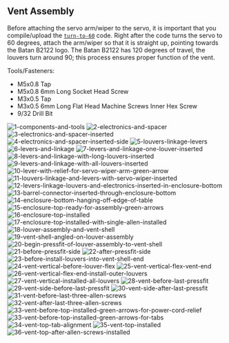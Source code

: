 ## Vent Assembly
Before attaching the servo arm/wiper to the servo, it is important that you compile/upload the [`turn-to-60`](/turn_to_60/turn_to_60.ino) code. Right after the code turns the servo to 60 degrees, attach the arm/wiper so that it is straight up, pointing towards the Batan B2122 logo. The Batan B2122 has 120 degrees of travel, the louvers turn around 90; this process ensures proper function of the vent.

Tools/Fasteners:
- M5x0.8 Tap
- M5x0.8 6mm Long Socket Head Screw
- M3x0.5 Tap
- M3x0.5 6mm Long Flat Head Machine Screws Inner Hex Screw
- 9/32 Drill Bit

![1-components-and-tools](https://user-images.githubusercontent.com/4724577/184462531-667b9df4-d63b-407b-8c9b-19ecc8d036df.jpg)
![2-electronics-and-spacer](https://user-images.githubusercontent.com/4724577/184462537-a2b78668-7f86-4ea0-98f0-43a03e7348ec.jpg)
![3-electronics-and-spacer-inserted](https://user-images.githubusercontent.com/4724577/184462541-0ec240d3-f7c3-4e77-ba08-74e298b98570.jpg)
![4-electronics-and-spacer-inserted-side](https://user-images.githubusercontent.com/4724577/184462880-a24e45a4-a4ad-46f9-a712-220e4b8e3bc7.jpg)
![5-louvers-linkage-levers](https://user-images.githubusercontent.com/4724577/184462881-ade796a5-642c-44fd-abaf-ae8b13524a54.jpg)
![6-levers-and-linkage](https://user-images.githubusercontent.com/4724577/184462875-54018eb9-bec2-44ae-b4f3-b0edea4305a6.jpg)
![7-levers-and-linkage-one-louver-inserted](https://user-images.githubusercontent.com/4724577/184462876-e6f353f0-f5b2-4266-836b-71edce61a03d.jpg)
![8-levers-and-linkage-with-long-louvers-inserted](https://user-images.githubusercontent.com/4724577/184462877-9377bc6c-6fc8-495e-b406-9b42a3cc4db1.jpg)
![9-levers-and-linkage-with-all-louvers-inserted](https://user-images.githubusercontent.com/4724577/184462878-51cd6b13-c3ee-4725-99c2-7410f0e2ecbe.jpg)
![10-lever-with-relief-for-servo-wiper-arm-green-arrow](https://user-images.githubusercontent.com/4724577/184462879-4adee34b-79e2-4ce6-a004-337ccf77c1b9.jpg)
![11-louvers-linkage-and-levers-with-servo-wiper-inserted](https://user-images.githubusercontent.com/4724577/184462896-a3828875-347e-4179-bc41-33672f6d913d.jpg)
![12-levers-linkage-louvers-and-electronics-inserted-in-enclosure-bottom](https://user-images.githubusercontent.com/4724577/184462897-a1f66901-ae13-462b-a94c-76d0e2a3cfe2.jpg)
![13-barrel-connector-inserted-through-enclosure-bottom](https://user-images.githubusercontent.com/4724577/184462898-f96d9e06-87a7-475f-950c-dc15a6324474.jpg)
![14-enclosure-bottom-hanging-off-edge-of-table](https://user-images.githubusercontent.com/4724577/184462900-f52db93a-e751-473e-baa0-82c3f47ee246.jpg)
![15-enclosure-top-ready-for-assembly-green-arrows](https://user-images.githubusercontent.com/4724577/184462908-4e3a283c-20a7-4999-82c9-5279a9e8e551.jpg)
![16-enclosure-top-installed](https://user-images.githubusercontent.com/4724577/184462909-705642e9-9389-4583-8395-036ab5c9cd17.jpg)
![17-enclosure-top-installed-with-single-allen-installed](https://user-images.githubusercontent.com/4724577/184462910-9f7833f2-26b1-452a-839e-ff33e580b216.jpg)
![18-louver-assembly-and-vent-shell](https://user-images.githubusercontent.com/4724577/184462911-74ab2f18-a3d8-43f0-95f2-b5f6ba97f03e.jpg)
![19-vent-shell-angled-on-louver-assembly](https://user-images.githubusercontent.com/4724577/184462913-030c0eab-8a0a-4cff-ab19-3bda86eba9dd.jpg)
![20-begin-pressfit-of-louver-assembly-to-vent-shell](https://user-images.githubusercontent.com/4724577/184462914-11273f0a-d9bd-472a-a81b-2ffb13bcd565.jpg)
![21-before-pressfit-side](https://user-images.githubusercontent.com/4724577/184462915-4c88ac44-593a-452e-b35d-c96eef8f95c1.jpg)
![22-after-pressfit-side](https://user-images.githubusercontent.com/4724577/184462916-72d420c9-8d42-4214-a9f8-1aa4ee05798b.jpg)
![23-before-install-louvers-into-vent-shell-end](https://user-images.githubusercontent.com/4724577/184462917-ab397bb4-34b6-4f07-8d45-268578e3a09f.jpg)
![24-vent-vertical-before-louver-flex](https://user-images.githubusercontent.com/4724577/184462918-a13e6b5b-9ea9-4ec2-9d8d-f86bfb86dd09.jpg)
![25-vent-vertical-flex-vent-end](https://user-images.githubusercontent.com/4724577/184462919-7f20687b-5b3d-476a-a32e-34509a76e095.jpg)
![26-vent-vertical-flex-end-install-outer-louvers](https://user-images.githubusercontent.com/4724577/184462921-4b2dc4a9-fd2c-40f8-9fe8-7d342a9d0de2.jpg)
![27-vent-vertical-installed-all-louvers](https://user-images.githubusercontent.com/4724577/184462922-99005bfb-287d-41d7-8fa5-5ad091a048d3.jpg)
![28-vent-before-last-pressfit](https://user-images.githubusercontent.com/4724577/184462923-3a965f1a-8223-415f-8c7d-87660a63b3e5.jpg)
![29-vent-side-before-last-pressfit](https://user-images.githubusercontent.com/4724577/184462924-d99e7c54-a9e3-4e14-8422-6c597dc3c3a8.jpg)
![30-vent-side-after-last-pressfit](https://user-images.githubusercontent.com/4724577/184462925-53e793ae-60b8-4281-8448-d72bde38c9af.jpg)
![31-vent-before-last-three-allen-screws](https://user-images.githubusercontent.com/4724577/184462926-6dd5cb5f-54f3-4a95-80b2-5393f3bdaa93.jpg)
![32-vent-after-last-three-allen-screws](https://user-images.githubusercontent.com/4724577/184462927-da416e0c-387d-4624-9c29-51a60d90a682.jpg)
![33-vent-before-top-installed-green-arrows-for-power-cord-relief](https://user-images.githubusercontent.com/4724577/184462939-feda4611-27c0-4e6d-bd4c-b4c1d0138597.jpg)
![33-vent-before-top-installed-green-arrows-for-tabs](https://user-images.githubusercontent.com/4724577/184462941-b2e69888-1544-4270-9a3a-d5794d5a2662.jpg)
![34-vent-top-tab-alignment](https://user-images.githubusercontent.com/4724577/184462943-3abc8977-724b-4431-b42a-bce54a6a3fdb.jpg)
![35-vent-top-installed](https://user-images.githubusercontent.com/4724577/184462944-56ebb6ed-e160-446f-9853-b1835bbca23d.jpg)
![36-vent-top-after-allen-screws-installed](https://user-images.githubusercontent.com/4724577/184462945-758e2ea1-2f0f-4d93-9d8e-65a19a2a42cf.jpg)
